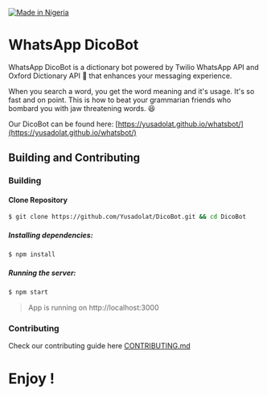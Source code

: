 [![Made in Nigeria](https://img.shields.io/badge/made%20in-nigeria-008751.svg?style=flat-square)](https://github.com/acekyd/made-in-nigeria)



# WhatsApp DicoBot

WhatsApp DicoBot is a dictionary bot powered by Twilio WhatsApp API and Oxford Dictionary API 🤖 that enhances your messaging experience.

When you search a word, you get the word meaning and it's usage. It's so fast and on point. This is how to beat your grammarian friends who bombard you with jaw threatening words. :laughing:

Our DicoBot can be found here: [https://yusadolat.github.io/whatsbot/](https://yusadolat.github.io/whatsbot/)

## Building and Contributing

### Building 
#### Clone Repository
```sh
$ git clone https://github.com/Yusadolat/DicoBot.git && cd DicoBot
```

##### Installing dependencies:
```sh
$ npm install
```

##### Running the server:
```sh
$ npm start
```

> App is running on http://localhost:3000

### Contributing
Check our contributing guide here [CONTRIBUTING.md](https://github.com/Yusadolat/DicoBot/blob/master/CONTRIBUTING.md)

# Enjoy !
